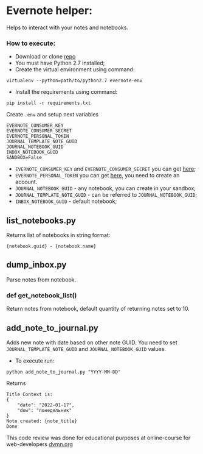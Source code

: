 # Evernote helper:
Helps to interact with your notes and notebooks.

### How to execute:

- Download or clone [repo](https://github.com/Ash2803/evernote-example)
- You must have Python 2.7 installed;
- Create the virtual environment using command:
```
virtualenv --python=path/to/python2.7 evernote-env
```
- Install the requirements using command:
```
pip install -r requirements.txt
``` 

Create `.env` and setup next variables
```
EVERNOTE_CONSUMER_KEY
EVERNOTE_CONSUMER_SECRET
EVERNOTE_PERSONAL_TOKEN
JOURNAL_TEMPLATE_NOTE_GUID
JOURNAL_NOTEBOOK_GUID
INBOX_NOTEBOOK_GUID
SANDBOX=False
```
- `EVERNOTE_CONSUMER_KEY` and `EVERNOTE_CONSUMER_SECRET`  you can get [here](https://dev.evernote.com/#apikey);
- `EVERNOTE_PERSONAL_TOKEN` you can get [here](https://sandbox.evernote.com/api/DeveloperToken.action),
you need to create an account.
- `JOURNAL_NOTEBOOK_GUID` - any notebook, you can create in your sandbox;
- `JOURNAL_TEMPLATE_NOTE_GUID` - can be referred to `JOURNAL_NOTEBOOK_GUID`;
- `INBOX_NOTEBOOK_GUID` - default notebook;

## list_notebooks.py
Returns list of notebooks in string format:
```
{notebook.guid} - {notebook.name}
```

## dump_inbox.py
Parse notes from notebook.

### def get_notebook_list()
Return notes from notebook, default quantity of returning notes set to 10.

## add_note_to_journal.py
Adds new note with date based on other note GUID.
You need to set `JOURNAL_TEMPLATE_NOTE_GUID` and `JOURNAL_NOTEBOOK_GUID` values.
- To execute run:
```
python add_note_to_journal.py "YYYY-MM-DD"
```
Returns
```
Title Context is:
{
    "date": "2022-01-17", 
    "dow": "понедельник"
}
Note created: {note_title}
Done
```


This code review was done for educational purposes at online-course for web-developers [dvmn.org](https://dvmn.org/)
